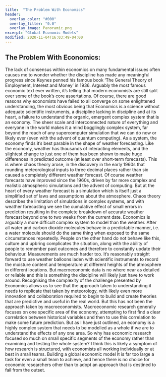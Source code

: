 ```yaml
---
title:  "The Problem With Economics"
header:
  overlay_color: "#000"
  overlay_filter: "0.0"
  overlay_image: Panoramic.png
excerpt: "Global Economic Models"
modified: 2020-11-04T16:03:49-04:00
---
```

## The Problem With Economics:

The lack of consensus within economics on many fundamental issues often causes me to wonder whether the discipline has made any meaningful progress since Keynes penned his famous book ‘The General Theory of Employment, Interest and Money’ in 1936. Arguably the most famous economic text ever written, it’s telling that modern economists are still split over some of the book’s core assertations. 
Of course, there are good reasons why economists have failed to all converge on some enlightened understanding, the most obvious being that Economics is a science without adequate scientific instruments, a discipline lacking in discipline and at its heart, a failure to understand the organic, emergent complex system that is an economy. 
The sheer scale and interconnected nature of everything and everyone in the world makes it a mind bogglingly complex system, far beyond the reach of any supercomputer simulation that we can do now or likely ever (even with the advent of quantum computing). As a system, the economy finds it’s best parable in the shape of weather forecasting. Like the economy, weather has thousands of interacting elements, and the slightest change to just one of them has been shown to make huge differences in predicted outcome (at least over short-term forecasts). This is where chaos theory arose, in the discovery in the early 1960s that rounding meteorological inputs to three decimal places rather than six caused a completely different weather forecast.
Of course weather forecasts have improved since the 1960s, driven by far more complex and realistic atmospheric simulations and the advent of computing. But at the heart of every weather forecast is a simulation which is itself just a simplified set of laws and assumptions about the atmosphere. Chaos theory describes the limitation of simulations in complex systems, and with weather forecasting we see the cumulative effect of small errors in prediction resulting in the complete breakdown of accurate weather forecast beyond one to two weeks from the current date. 
Economics is arguably a more difficult complex system to model than the weather. After all water and carbon dioxide molecules behave in a predictable manner, i.e. a water molecule should do the same thing when exposed to the same circumstances repeatedly. People on the other hand do not behave like this, culture and upbring complicates the situation, along with the ability of people to remember past outcomes and therefore to constantly update their behaviour. 
Measurements are much harder too. It’s reasonably straight forward to use weather balloons laden with scientific instruments to record the moisture content and temperature at different heights of the atmosphere in different locations. But macroeconomic data is no where near as detailed or reliable and this is something the discipline will likely just have to work around.
Recognising the complexity of the challenge presented by Economics allows us to see that the approach taken to understanding it needs to replicate that taken by meteorology, with likely even more innovation and collaboration required to begin to build and create theories that are predictive and useful in the real world. 
But this has not been the approach taken by macroeconomists. Macroeconomic research generally focuses on one specific area of the economy, attempting to first find a clear correlation between historical variables and then to use this correlation to make some future prediction. But as I have just outlined, an economy is a highly complex system that needs to be modelled as a whole if we are to understand the effects of any one area. 
So why has economic research focused so much on small specific segments of the economy rather than examining and testing the whole system? I think this is likely a symptom of how research is structured, with economists all working individually or at best in small teams. Building a global economic model It is far too large a task for even a small team to achieve, and hence there is no choice for economic researchers other than to adopt an approach that is destined to fail from the outset. 

